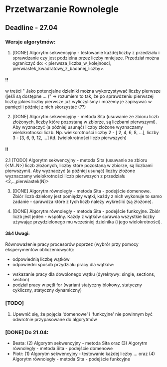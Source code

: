 # Przetwarzanie Rownolegle
## Deadline - 27.04

### Wersje algorytmów:

1. [DONE] Algorytm sekwencyjny - testowanie każdej liczby z przedziału i sprawdzanie czy jest podzielna przez liczby mniejsze. 
Przedział można ograniczyć do: < pierwsza_liczba_w_kolejnosci, pierwiastek_kwadratowy_z_badanej_liczby>.
#### !!
w treści " Jako potencjalne dzielniki można wykorzystywać liczby pierwsze (jeśli są dostępne ... )" -> rozumiem to tak, że po sprawdzeniu pierwszej liczby jakieś liczby pierwsze już wyliczyliśmy i możemy je zapisywać w pamięci i później z nich skorzystać (??)

2. [DONE] Algorytm sekwencyjny - metoda Sita (usuwanie ze zbioru liczb złożonych, liczby które pozostaną w zbiorze, są liczbami pierwszymi). Aby wyznaczyć (a później usunąć) liczby złożone wyznaczamy wielokrotności liczb. Np. wielkorotności liczby 2 - [ 2, 4, 6, 8, ...], liczby 3 - [3, 6, 9, 12, ...] itd. (wielokrotności liczb pierwszych)
#### !!
2.1 [TODO] Algorytm sekwencyjny - metoda Sita (usuwanie ze zbioru (<M..N>) liczb złożonych, liczby które pozostaną w zbiorze, są liczbami pierwszymi). Aby wyznaczyć (a później usunąć) liczby złożone wyznaczamy wielokrotności liczb pierwszych z przedziału <2,..,pierwiastek(N)>

3. [DONE] Algorytm równoległy - metoda Sita - podejście domenowe. Zbiór liczb dzielony jest pomiędzy wątki, każdy z nich wykonuje to samo zadanie - sprawdza które z tych liczb należy wykreślić (są złożone). 

4. [DONE] Algorytm równoległy - metoda Sita - podejście funkcyjne. Zbiór liczb jest jeden - wspólny. Każdy z wątków sprawda wszystkie liczby używając przydzielonego mu wcześniej dzielnika (i jego wielokrotności).

#### 3&4 Uwagi:
Równoważenie pracy procesorów poprzez (wybrór przy pomocy eksperymentów obliczeniowych):
- odpowiednią liczbę wątków
- odpowiedni sposób przydziału pracy dla wątków:
* wskazanie pracy dla dowolonego wątku (dyrektywy: single, sections, section)
* podział pracy w pętli for (wariant statyczny blokowy, statyczny cykliczny, statyczny dynamiczny)

### [TODO]
1. Upewnić się, że pojęcia 'domenowe' i 'funkcyjne' nie powinnym być odwrotnie przypasowane do algorytmów

### [DONE] Do 21.04: 
- Beata: (2) Algorytm sekwencyjny - metoda Sita oraz (3) Algorytm równoległy - metoda Sita - podejście domenowe
- Piotr: (1) Algorytm sekwencyjny - testowanie każdej liczby ... oraz (4) Algorytm równoległy - metoda Sita - podejście funkcyjne


